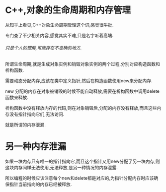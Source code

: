 # C++,对象的生命周期和内存管理
从知乎上看见,C++对象生命周期管理这个词,感觉很牛批.

专门查了不少相关内容,感觉其实不难,只是名字听着高端.

###### 只是个人的理解,可能存在不准确的地方.

所谓生命周期,就是生成对象实例和销毁对象实例的两个过程,分别对应构造函数和析构函数.

需要动态分配内存,应该在类中定义指针,然后在构造函数使用new来分配内存.

new 分配的内存在对象被销毁的时候不能自动释放,需要在析构函数中调用delete函数来释放.

析构函数中没有释放内存的代码,则在对象销毁后,分配的内存没有释放,而且这些内存没有指针指向它们,无法访问.

就是所谓的内存泄漏.

# 另一种内存泄漏

如果一块内存只有唯一的指针指向它,而且这个指针又用new分配了另一块内存,则这块内存同样无法使用,无法释放,是另一种情况的内存泄露.

所以编程的时候应该注意每个new和delete都是对应的,为指针分配内存时应该确保指针当前指向的内存已经被释放.



